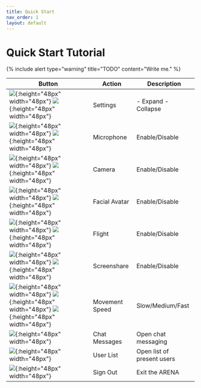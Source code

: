 ```yaml
---
title: Quick Start
nav_order: 1
layout: default
---
```


# Quick Start Tutorial

{% include alert type="warning" title="TODO" content="Write me." %}

[//]: # "Open a browser, scene=hello"
[//]: # "Move your camera"

| Button | Action | Description |
| ------ | ------ | ----------- |
| ![](../assets/img/icons/more.png){:height="48px" width="48px"} ![](../assets/img/icons/less.png){:height="48px" width="48px"} | Settings | - Expand - Collapse  |
| ![](../assets/img/icons/audio-on.png){:height="48px" width="48px"} ![](../assets/img/icons/audio-off.png){:height="48px" width="48px"} | Microphone | Enable/Disable |
| ![](../assets/img/icons/video-on.png){:height="48px" width="48px"} ![](../assets/img/icons/video-off.png){:height="48px" width="48px"} | Camera | Enable/Disable |
| ![](../assets/img/icons/avatar3-on.png){:height="48px" width="48px"} ![](../assets/img/icons/avatar3-off.png){:height="48px" width="48px"} | Facial Avatar | Enable/Disable |
| ![](../assets/img/icons/flying-on.png){:height="48px" width="48px"} ![](../assets/img/icons/flying-off.png){:height="48px" width="48px"} | Flight | Enable/Disable |
| ![](../assets/img/icons/screen-on.png){:height="48px" width="48px"} ![](../assets/img/icons/screen-off.png){:height="48px" width="48px"} | Screenshare | Enable/Disable |
| ![](../assets/img/icons/speed-slow.png){:height="48px" width="48px"} ![](../assets/img/icons/speed-medium.png){:height="48px" width="48px"} ![](../assets/img/icons/speed-fast.png){:height="48px" width="48px"} | Movement Speed | Slow/Medium/Fast |
| ![](../assets/img/icons/chat.png){:height="48px" width="48px"} | Chat Messages | Open chat messaging |
| ![](../assets/img/icons/user-list.png){:height="48px" width="48px"} | User List | Open list of present users |
| ![](../assets/img/icons/logout.png){:height="48px" width="48px"} | Sign Out | Exit the ARENA |


[//]: # "Install arena python library"
[//]: # "Run hello world cube"
[//]: # "Run hello world scene callback, too many msgs"
[//]: # "Run hello world click listener callback"
[//]: # "Animate the cube"
[//]: # "Use persistance, reload browser"
[//]: # "Edit in Scene Builder page, change something"
[//]: # "Upload python to file store"
[//]: # "Use Builder to add your program runtime"
[//]: # "Debug your program in ARTS"
[//]: # "Debug your scene with A-Frame Scene Inspector"
[//]: # "Visual edit/create content with ARB"
